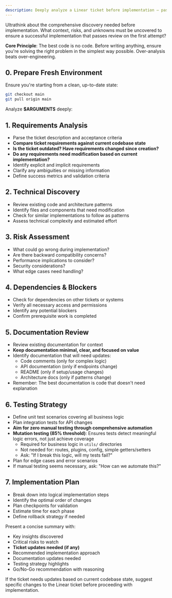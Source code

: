 ```yaml
---
description: Deeply analyze a Linear ticket before implementation — pass a ticket ID or leave blank to let Claude infer it
---
```


<!--
If $ARGUMENTS is blank, infer the ticket ID from context.
If it can't be inferred, ask the user to supply one and stop.
-->

Ultrathink about the comprehensive discovery needed before implementation. What context, risks, and unknowns must be uncovered to ensure a successful implementation that passes review on the first attempt?

**Core Principle**: The best code is no code. Before writing anything, ensure you're solving the right problem in the simplest way possible. Over-analysis beats over-engineering.

## 0. Prepare Fresh Environment

Ensure you're starting from a clean, up-to-date state:

```bash
git checkout main
git pull origin main
```

Analyze **$ARGUMENTS** deeply:

## 1. Requirements Analysis

- Parse the ticket description and acceptance criteria
- **Compare ticket requirements against current codebase state**
- **Is the ticket outdated? Have requirements changed since creation?**
- **Do any requirements need modification based on current implementation?**
- Identify explicit and implicit requirements
- Clarify any ambiguities or missing information
- Define success metrics and validation criteria

## 2. Technical Discovery

- Review existing code and architecture patterns
- Identify files and components that need modification
- Check for similar implementations to follow as patterns
- Assess technical complexity and estimated effort

## 3. Risk Assessment

- What could go wrong during implementation?
- Are there backward compatibility concerns?
- Performance implications to consider?
- Security considerations?
- What edge cases need handling?

## 4. Dependencies & Blockers

- Check for dependencies on other tickets or systems
- Verify all necessary access and permissions
- Identify any potential blockers
- Confirm prerequisite work is completed

## 5. Documentation Review

- Review existing documentation for context
- **Keep documentation minimal, clear, and focused on value**
- Identify documentation that will need updates:
  - Code comments (only for complex logic)
  - API documentation (only if endpoints change)
  - README (only if setup/usage changes)
  - Architecture docs (only if patterns change)
- Remember: The best documentation is code that doesn't need explanation

## 6. Testing Strategy

- Define unit test scenarios covering all business logic
- Plan integration tests for API changes
- **Aim for zero manual testing through comprehensive automation**
- **Mutation testing (85% threshold)**: Ensures tests detect meaningful logic errors, not just achieve coverage
  - Required for business logic in `utils/` directories
  - Not needed for: routes, plugins, config, simple getters/setters
  - Ask: "If I break this logic, will my tests fail?"
- Plan for edge cases and error scenarios
- If manual testing seems necessary, ask: "How can we automate this?"

## 7. Implementation Plan

- Break down into logical implementation steps
- Identify the optimal order of changes
- Plan checkpoints for validation
- Estimate time for each phase
- Define rollback strategy if needed

Present a concise summary with:

- Key insights discovered
- Critical risks to watch
- **Ticket updates needed (if any)**
- Recommended implementation approach
- Documentation updates needed
- Testing strategy highlights
- Go/No-Go recommendation with reasoning

If the ticket needs updates based on current codebase state, suggest specific changes to the Linear ticket before proceeding with implementation.

